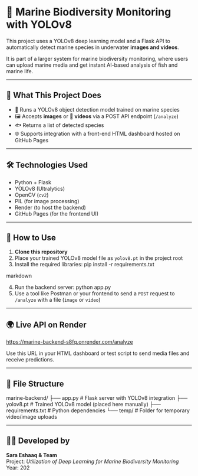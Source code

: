 # 🐠 Marine Biodiversity Monitoring with YOLOv8

This project uses a YOLOv8 deep learning model and a Flask API to automatically detect marine species in underwater **images and videos**.

It is part of a larger system for marine biodiversity monitoring, where users can upload marine media and get instant AI-based analysis of fish and marine life.

---

## 📌 What This Project Does

- 🧠 Runs a YOLOv8 object detection model trained on marine species
- 🖼️ Accepts **images** or 🎥 **videos** via a POST API endpoint (`/analyze`)
- 🐟 Returns a list of detected species
- 🌐 Supports integration with a front-end HTML dashboard hosted on GitHub Pages

---

## 🛠 Technologies Used

- Python + Flask
- YOLOv8 (Ultralytics)
- OpenCV (`cv2`)
- PIL (for image processing)
- Render (to host the backend)
- GitHub Pages (for the frontend UI)

---

## 🚀 How to Use

1. **Clone this repository**
2. Place your trained YOLOv8 model file as `yolov8.pt` in the project root
3. Install the required libraries:
pip install -r requirements.txt

markdown

4. Run the backend server:
python app.py
5. Use a tool like Postman or your frontend to send a `POST` request to `/analyze` with a file (`image` or `video`)

---

## 🌍 Live API on Render

https://marine-backend-s8fq.onrender.com/analyze

Use this URL in your HTML dashboard or test script to send media files and receive predictions.

---

## 📂 File Structure

marine-backend/
├── app.py # Flask server with YOLOv8 integration
├── yolov8.pt # Trained YOLOv8 model (placed here manually)
├── requirements.txt # Python dependencies 
└── temp/ # Folder for temporary video/image uploads




---

## 👩‍💻 Developed by

**Sara Eshaaq & Team**  
Project: *Utilization of Deep Learning for Marine Biodiversity Monitoring*  
Year: 202
